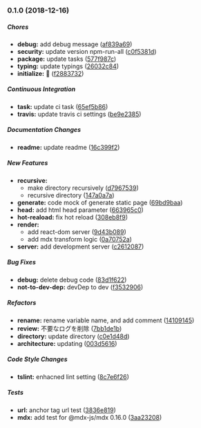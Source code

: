 ### 0.1.0 (2018-12-16)

##### Chores

* **debug:**  add debug message ([af839a69](https://github.com/Himenon/rocu/commit/af839a6916e3304bd76ebee39b463fa2abd83292))
* **security:**  update version npm-run-all ([c0f5381d](https://github.com/Himenon/rocu/commit/c0f5381d6ad9e9f416a7fa58980594b9fd557182))
* **package:**  update tasks ([577f987c](https://github.com/Himenon/rocu/commit/577f987c28171cdcbf39bc01c9e3ec77691744b3))
* **typing:**  update typings ([26032c84](https://github.com/Himenon/rocu/commit/26032c847f0ae3b3b27d7a468045752e9a6db53f))
* **initialize:**  🎉 ([f2883732](https://github.com/Himenon/rocu/commit/f288373260de059326fc47a21f694e6ec0db840a))

##### Continuous Integration

* **task:**  update ci task ([65ef5b86](https://github.com/Himenon/rocu/commit/65ef5b86ce4713c4964730f22a44da5b938a0b16))
* **travis:**  update travis ci settings ([be9e2385](https://github.com/Himenon/rocu/commit/be9e23856da6b5809482321c1a449c69d45d807f))

##### Documentation Changes

* **readme:**  update readme ([16c399f2](https://github.com/Himenon/rocu/commit/16c399f2a404f783e66750f2105fd283cbf6b2d9))

##### New Features

* **recursive:**
  *  make directory recursively ([d7967539](https://github.com/Himenon/rocu/commit/d796753910003bcf71712affdfebc10e62faec69))
  *  recursive directory ([147a0a7a](https://github.com/Himenon/rocu/commit/147a0a7a19834c8ef30fec88be60a8ff3b426825))
* **generate:**  code mock of generate static page ([69bd9baa](https://github.com/Himenon/rocu/commit/69bd9baa040a08d2518b16651b90f595cf7d907b))
* **head:**  add html head parameter ([663965c0](https://github.com/Himenon/rocu/commit/663965c058156ea2ce30525d976f3441f25e0475))
* **hot-reaload:**  fix hot reload ([308eb8f9](https://github.com/Himenon/rocu/commit/308eb8f9cdeb6246aa787e943c77272b79656126))
* **render:**
  *  add react-dom server ([9d43b089](https://github.com/Himenon/rocu/commit/9d43b089cd94b532bd28a105c4cf7387b455e54e))
  *  add mdx transform logic ([0a70752a](https://github.com/Himenon/rocu/commit/0a70752a455567f192040116f86fd9da04b7ff0f))
* **server:**  add development server ([c2612087](https://github.com/Himenon/rocu/commit/c2612087929f725cb4af237c31a130078c95b952))

##### Bug Fixes

* **debug:**  delete debug code ([83d1f622](https://github.com/Himenon/rocu/commit/83d1f6229036c3600d3ba02fff78c8a9b4b45d41))
* **not-to-dev-dep:**  devDep to dev ([f3532906](https://github.com/Himenon/rocu/commit/f353290613019fcbe920462bfa57a33941db184d))

##### Refactors

* **rename:**  rename variable name, and add comment ([14109145](https://github.com/Himenon/rocu/commit/14109145beae0c441a1903b62f190b78cc8e9353))
* **review:**  不要なログを削除 ([7bb1de1b](https://github.com/Himenon/rocu/commit/7bb1de1b915be1b71aeccb327fb979c079002464))
* **directory:**  update directory ([c0e1d48d](https://github.com/Himenon/rocu/commit/c0e1d48d06e3098f2f77658e1ed68a499747895a))
* **architecture:**  updating ([003d5616](https://github.com/Himenon/rocu/commit/003d56164cdb0598858aa92e3e5b28716680b34d))

##### Code Style Changes

* **tslint:**  enhacned lint setting ([8c7e6f26](https://github.com/Himenon/rocu/commit/8c7e6f263371b41cb2df486421acfd8284ba7a73))

##### Tests

* **url:**  anchor tag url test ([3836e819](https://github.com/Himenon/rocu/commit/3836e819247ccaf8fd4a540762d764fd545a8ad5))
* **mdx:**  add test for @mdx-js/mdx 0.16.0 ([3aa23208](https://github.com/Himenon/rocu/commit/3aa23208afdf2d52e4feca6b900b9f1e4adf1f26))

